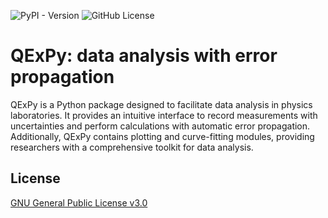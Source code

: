 ![PyPI - Version](https://img.shields.io/pypi/v/qexpy)
![GitHub License](https://img.shields.io/github/license/Queens-Physics/qexpy)

# QExPy: data analysis with error propagation

QExPy is a Python package designed to facilitate data analysis in physics
laboratories. It provides an intuitive interface to record measurements with
uncertainties and perform calculations with automatic error propagation.
Additionally, QExPy contains plotting and curve-fitting modules, providing
researchers with a comprehensive toolkit for data analysis.

## License

[GNU General Public License v3.0](LICENSE)
